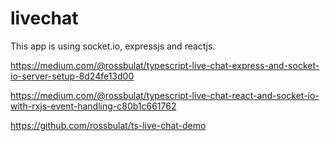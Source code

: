 # livechat
This app is using socket.io, expressjs and reactjs.

https://medium.com/@rossbulat/typescript-live-chat-express-and-socket-io-server-setup-8d24fe13d00

https://medium.com/@rossbulat/typescript-live-chat-react-and-socket-io-with-rxjs-event-handling-c80b1c661762

https://github.com/rossbulat/ts-live-chat-demo
